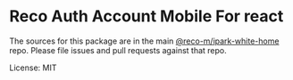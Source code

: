 # Reco Auth Account Mobile For react

The sources for this package are in the main [@reco-m/ipark-white-home](http://192.168.1.247/summary/framework%2FRECO8.Mobile.git) repo. Please file issues and pull requests against that repo.

License: MIT
